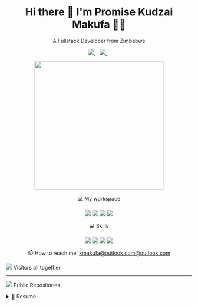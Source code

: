 

<h1 align='center'>
  Hi there 👋 I'm Promise Kudzai Makufa 👨‍💻
</h1>

<p align='center'>
  A Fullstack Developer from Zimbabwe
</p>



<p align='center'>
  
  <a href="din.com/in/promise-kudzai-makufa-293243144//">
    <img src="https://img.shields.io/badge/linkedin-%230077B5.svg?&style=for-the-badge&logo=linkedin&logoColor=white" />
  </a>&nbsp;&nbsp;
  <a href="https://www.instagram.com/promiwax/">
    <img src="https://img.shields.io/badge/instagram-%23E4405F.svg?&style=for-the-badge&logo=instagram&logoColor=white" />        
  </a>&nbsp;&nbsp;
  
</p>
<p>
 <!--START_SECTION:waka-->
 <!--END_SECTION:waka-->
 </p>
<p align='center'>
  <a href="#"><img src="https://github-readme-stats.vercel.app/api?username=KudzaiMakufa&show_icons=true&count_private=true&theme=dark" width="350"></a>
</p>

<p align='center'>
  💻 My workspace<br/><br/>
  <img src="https://img.shields.io/badge/windows-%230078D6.svg?&style=for-the-badge&logo=windows&logoColor=white" />
  <img src="https://img.shields.io/badge/intel-core%20i5%2010th-%230071C5.svg?&style=for-the-badge&logo=intel&logoColor=white" />
  <img src="https://img.shields.io/badge/RAM-32GB-%230071C5.svg?&style=for-the-badge&logoColor=white" />
  <img src="https://img.shields.io/badge/nvidia-gtx%201650-%2376B900.svg?&style=for-the-badge&logo=nvidia&logoColor=white" />
</p>

<p align="center">
    💻 Skills<br/><br/>
  <img src="https://img.shields.io/badge/Azure-0078D4.svg?&style=for-the-badge&logo=windows&logoColor=white" />
  <img src="https://img.shields.io/badge/intel-core%20i5%2010th-%230071C5.svg?&style=for-the-badge&logo=intel&logoColor=white" />
  <img src="https://img.shields.io/badge/RAM-32GB-%230071C5.svg?&style=for-the-badge&logoColor=white" />
  <img src="https://img.shields.io/badge/nvidia-gtx%201650-%2376B900.svg?&style=for-the-badge&logo=nvidia&logoColor=white" />

</p>



<p align='center'>
  📫 How to reach me: <a href='mailto:kmakufa@outlook.com'>kmakufa@outlook.com@outlook.com</a>
</p>
<p align='center'>
   
  <a href="#"><img src="https://badges.pufler.dev/visits/KudzaiMakufa/facepay"></a> Visitors all together <br><hr>
  <a href="#"><img src="https://badges.pufler.dev/repos/KudzaiMakufa"></a> Public Repositories
 
</p>

<details>
  <summary>📃 Resume</summary>


## Education

- 📖 **Btech Honours in Electronic Commerce  **\
📆 2016 - 2020\
📍 **Harare Institute of Technology** - Harare Zimbabwe, Zimbabwe

## Experience

<img align="right" src="https://img.shields.io/badge/Django-092E20?logo=django&logoColor=white" />

- 👨‍💻 **Software Developer**\
📆 2021 - present\
📍 **CIMAS** - CiMAS
  
<img align="right" src="https://img.shields.io/badge/Xamarin%20Forms-3498DB?logo=xamarin&logoColor=white" />

- 👨‍💻 **Fullstack Developer**\
📆 2018 - \
📍 **Freelance** - Pksystems

<img align="right" src="https://img.shields.io/badge/Slack-4A154B?logo=slack&logoColor=white" />
<img align="right" src="https://img.shields.io/badge/Azure-0089D6?logo=microsoft-azure&logoColor=white" />
<img align="right" src="https://img.shields.io/badge/SQL%20Server-CC2927?logo=microsoft-sql-server&logoColor=white" />
<img align="right" src="https://img.shields.io/badge/Github-181717?logo=github&logoColor=white" />
<img align="right" src="https://img.shields.io/badge/C Sharp-239120?logo=c-sharp&logoColor=white" />
<img align="right" src="https://img.shields.io/badge/UWP-0089D6?logo=microsoft&logoColor=white" />
<img align="right" src="https://img.shields.io/badge/Xamarin%20Forms-3498DB?logo=xamarin&logoColor=white" />

- 👨‍💻 **Software Developer **\
📆 2018 - 2019\
📍 **23rd Century Systems** - Harare ,Zimbabwe

<img align="right" src="https://img.shields.io/badge/SQL%20Server-CC2927?logo=microsoft-sql-server&logoColor=white" />
<img align="right" src="https://img.shields.io/badge/C Sharp-239120?logo=c-sharp&logoColor=white" />
<img align="right" src="https://img.shields.io/badge/html5-E34F26?logo=html5&logoColor=white" />
<img align="right" src="https://img.shields.io/badge/css3-1572B6?logo=css3&logoColor=white" />
<img align="right" src="https://img.shields.io/badge/bootstrap-563D7C?logo=bootstrap&logoColor=white" />



<!--## Skills



</details>



